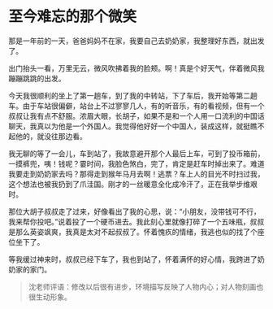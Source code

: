 # 至今难忘的那个微笑 #

那是一年前的一天，爸爸妈妈不在家，我要自己去奶奶家，我整理好东西，就出发了。

出门抬头一看，万里无云，微风吹拂着我的脸颊。啊！真是个好天气，伴着微风我蹦蹦跳跳的出发。

今天我很顺利的坐上了第一趟车，到了我的中转站，下了车后，我开始等第二趟车。由于车站很偏僻，站台上不过寥寥几人，有的听音乐，有的看视频，但有一个叔叔让我有点不舒服。浓眉大眼，长胡子，如果不是和一个人用一口流利的中国话聊天，我真以为他是一个外国人。我觉得他好好一个中国人，装成这样，就挺瞧不起他的，就没往那边看。

我无聊的等了一会儿，车到站了，我故意避开那个人最后上车，可到了投币箱前，一摸裤兜，咦！钱呢？霎时间，我脸色煞白，完了，肯定是赶车时掉出来了。难道我要走到奶奶家去吗？那得走到猴年马月去啊！逃票？车上人的目光不时扫过我，这个想法也被我扔到了爪洼国。刚才的一丝暖意全化成冷汗了，正在我举步维艰时。

那位大胡子叔叔走了过来，好像看出了我的心思，说：“小朋友，没带钱可不行，我来帮你投吧。”说着投了一个硬币进去。我此刻心里就像打碎了一个五味瓶，叔叔是那么英姿飒爽，我真是太对不起叔叔了。怀着愧疚的情绪，我逃也似的找了个座位坐下了。

等我缓过神来时，叔叔已经下车了，我也到站了，怀着满怀的好心情，我跨进了奶奶家的家门。

> 沈老师评语：修改以后很有进步，环境描写反映了人物内心；对人物刻画也很生动形象。


